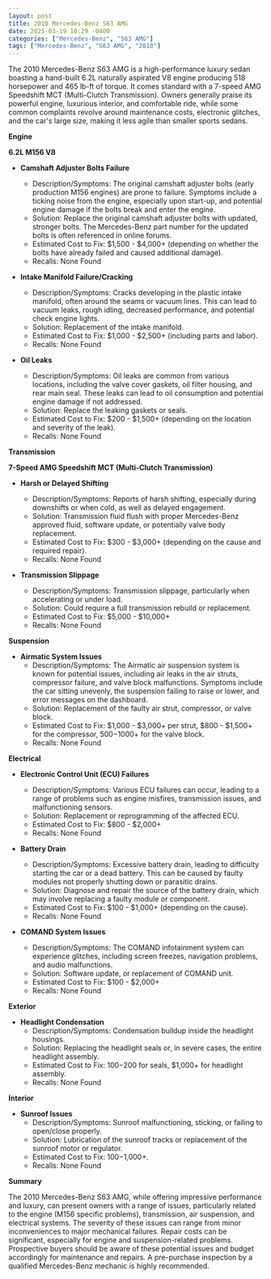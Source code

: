 ```yaml
---
layout: post
title: 2010 Mercedes-Benz S63 AMG
date: 2025-03-19 10:29 -0400
categories: ["Mercedes-Benz", "S63 AMG"]
tags: ["Mercedes-Benz", "S63 AMG", "2010"]
---
```

The 2010 Mercedes-Benz S63 AMG is a high-performance luxury sedan boasting a hand-built 6.2L naturally aspirated V8 engine producing 518 horsepower and 465 lb-ft of torque. It comes standard with a 7-speed AMG Speedshift MCT (Multi-Clutch Transmission). Owners generally praise its powerful engine, luxurious interior, and comfortable ride, while some common complaints revolve around maintenance costs, electronic glitches, and the car's large size, making it less agile than smaller sports sedans.

**Engine**

**6.2L M156 V8**
*   **Camshaft Adjuster Bolts Failure**
    *   Description/Symptoms: The original camshaft adjuster bolts (early production M156 engines) are prone to failure. Symptoms include a ticking noise from the engine, especially upon start-up, and potential engine damage if the bolts break and enter the engine.
    *   Solution: Replace the original camshaft adjuster bolts with updated, stronger bolts. The Mercedes-Benz part number for the updated bolts is often referenced in online forums.
    *   Estimated Cost to Fix: $1,500 - $4,000+ (depending on whether the bolts have already failed and caused additional damage).
    *   Recalls: None Found

*   **Intake Manifold Failure/Cracking**
    *   Description/Symptoms: Cracks developing in the plastic intake manifold, often around the seams or vacuum lines. This can lead to vacuum leaks, rough idling, decreased performance, and potential check engine lights.
    *   Solution: Replacement of the intake manifold.
    *   Estimated Cost to Fix: $1,000 - $2,500+ (including parts and labor).
    *   Recalls: None Found

*   **Oil Leaks**
    * Description/Symptoms: Oil leaks are common from various locations, including the valve cover gaskets, oil filter housing, and rear main seal. These leaks can lead to oil consumption and potential engine damage if not addressed.
    *   Solution: Replace the leaking gaskets or seals.
    *   Estimated Cost to Fix: $200 - $1,500+ (depending on the location and severity of the leak).
    *   Recalls: None Found

**Transmission**

**7-Speed AMG Speedshift MCT (Multi-Clutch Transmission)**
*   **Harsh or Delayed Shifting**
    *   Description/Symptoms: Reports of harsh shifting, especially during downshifts or when cold, as well as delayed engagement.
    *   Solution: Transmission fluid flush with proper Mercedes-Benz approved fluid, software update, or potentially valve body replacement.
    *   Estimated Cost to Fix: $300 - $3,000+ (depending on the cause and required repair).
    *   Recalls: None Found

*   **Transmission Slippage**
    *   Description/Symptoms: Transmission slippage, particularly when accelerating or under load.
    *   Solution: Could require a full transmission rebuild or replacement.
    *   Estimated Cost to Fix: $5,000 - $10,000+
    *   Recalls: None Found

**Suspension**

*   **Airmatic System Issues**
    *   Description/Symptoms: The Airmatic air suspension system is known for potential issues, including air leaks in the air struts, compressor failure, and valve block malfunctions. Symptoms include the car sitting unevenly, the suspension failing to raise or lower, and error messages on the dashboard.
    *   Solution: Replacement of the faulty air strut, compressor, or valve block.
    *   Estimated Cost to Fix: $1,000 - $3,000+ per strut, $800 - $1,500+ for the compressor, $500-$1000+ for the valve block.
    *   Recalls: None Found

**Electrical**

*   **Electronic Control Unit (ECU) Failures**
    *   Description/Symptoms: Various ECU failures can occur, leading to a range of problems such as engine misfires, transmission issues, and malfunctioning sensors.
    *   Solution: Replacement or reprogramming of the affected ECU.
    *   Estimated Cost to Fix: $800 - $2,000+
    *   Recalls: None Found

*   **Battery Drain**
    *   Description/Symptoms: Excessive battery drain, leading to difficulty starting the car or a dead battery. This can be caused by faulty modules not properly shutting down or parasitic drains.
    *   Solution: Diagnose and repair the source of the battery drain, which may involve replacing a faulty module or component.
    *   Estimated Cost to Fix: $100 - $1,000+ (depending on the cause).
    *   Recalls: None Found

*   **COMAND System Issues**
    *   Description/Symptoms: The COMAND infotainment system can experience glitches, including screen freezes, navigation problems, and audio malfunctions.
    *   Solution: Software update, or replacement of COMAND unit.
    *   Estimated Cost to Fix: $100 - $2,000+
    *   Recalls: None Found

**Exterior**

*   **Headlight Condensation**
    *   Description/Symptoms: Condensation buildup inside the headlight housings.
    *   Solution: Replacing the headlight seals or, in severe cases, the entire headlight assembly.
    *   Estimated Cost to Fix: $100-$200 for seals, $1,000+ for headlight assembly.
    *   Recalls: None Found

**Interior**

*   **Sunroof Issues**
    *   Description/Symptoms: Sunroof malfunctioning, sticking, or failing to open/close properly.
    *   Solution: Lubrication of the sunroof tracks or replacement of the sunroof motor or regulator.
    *   Estimated Cost to Fix: $100-$1,000+.
    *   Recalls: None Found

**Summary**

The 2010 Mercedes-Benz S63 AMG, while offering impressive performance and luxury, can present owners with a range of issues, particularly related to the engine (M156 specific problems), transmission, air suspension, and electrical systems. The severity of these issues can range from minor inconveniences to major mechanical failures. Repair costs can be significant, especially for engine and suspension-related problems. Prospective buyers should be aware of these potential issues and budget accordingly for maintenance and repairs. A pre-purchase inspection by a qualified Mercedes-Benz mechanic is highly recommended.

